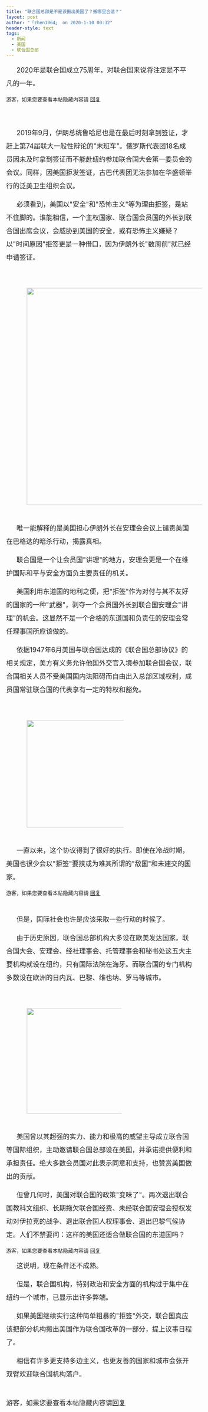 ```yaml
---
title: "联合国总部是不是该搬出美国了？搬哪里合适？"
layout: post
author: "「zhen1064」 on 2020-1-10 00:32"
header-style: text
tags:
  - 新闻
  - 美国
  - 联合国总部
---
```


<head>
 <script type="text/javascript">replyreload += ',' + 5952404;</script>
</head>
<body>
 <p style="line-height:36px;text-indent:2em;text-align:left"><font style="color:rgb(34, 34, 34)"><font face="&amp;quot;"><font style="font-size:18px">2020年是联合国成立75周年，对联合国来说将注定是不平凡的一年。</font></font></font></p>
 <p style="line-height:36px;text-indent:2em;text-align:left"></p> 
 <div class="locked">
   游客，如果您要查看本帖隐藏内容请 
  <a href="forum.php?mod=post&amp;action=reply&amp;fid=2&amp;tid=549100" onclick="showWindow('reply', this.href)">回复</a> 
 </div>
 <p></p>
 <p style="line-height:36px;text-indent:2em;text-align:left"><font style="color:rgb(34, 34, 34)"><font face="&amp;quot;"><font style="font-size:18px"><br> </font></font></font></p>
 <p style="line-height:36px;text-indent:2em;text-align:left"><font style="color:rgb(34, 34, 34)"></font></p>
 <p style="line-height:36px;text-indent:2em;text-align:left"><font style="color:rgb(34, 34, 34)"><font face="&amp;quot;"><font style="font-size:18px">2019年9月，伊朗总统鲁哈尼也是在最后时刻拿到签证，才赶上第74届联大一般性辩论的"末班车"。俄罗斯代表团18名成员因未及时拿到签证而不能赴纽约参加联合国大会第一委员会的会议。同样，因美国拒发签证，古巴代表团无法参加在华盛顿举行的泛美卫生组织会议。</font></font></font></p>
 <p style="line-height:36px;text-indent:2em;text-align:left"><font style="color:rgb(34, 34, 34)"><font face="&amp;quot;"><font style="font-size:18px">必须看到，美国以"安全"和"恐怖主义"等为理由拒签，是站不住脚的。谁能相信，一个主权国家、联合国会员国的外长到联合国出席会议，会威胁到美国的安全，或有恐怖主义嫌疑？以"时间原因"拒签更是一种借口，因为伊朗外长"数周前"就已经申请签证。</font></font></font></p>
 <p style="line-height:36px;text-indent:2em;text-align:left"><font style="color:rgb(34, 34, 34)"><font face="&amp;quot;"><font style="font-size:18px"><br> </font></font></font></p>
 <p style="line-height:36px;text-indent:2em;text-align:left"> 
  <ignore_js_op> 
   <img aid="1326098" src="https://bbs.boniu123.cc/data/attachment/forum/202001/10/002926h1eyycf5d8pvlo3f.png" zoomfile="data/attachment/forum/202001/10/002926h1eyycf5d8pvlo3f.png" file="data/attachment/forum/202001/10/002926h1eyycf5d8pvlo3f.png" width="589" inpost="1"> 
  </ignore_js_op></p> 
 <div class="tip tip_4 aimg_tip" id="aimg_1326098_menu" style="position: absolute; display: none" disautofocus="true"> 
  <div class="xs0"> 
   <p><strong>QQ图片20200110002423.png</strong> <em class="xg1">(180.26 KB, 下载次数: 0)</em></p> 
   <p> <a href="forum.php?mod=attachment&amp;aid=MTMyNjA5OHwyMGNmNGMxYnwxNTc4NTg4OTEwfDB8NTQ5MTAw&amp;nothumb=yes" target="_blank">下载附件</a> &nbsp;<a href="javascript:;" onclick="showWindow(this.id, this.getAttribute('url'), 'get', 0);" id="savephoto_1326098" url="home.php?mod=spacecp&amp;ac=album&amp;op=saveforumphoto&amp;aid=1326098&amp;handlekey=savephoto_1326098">保存到相册</a> </p> 
   <p class="xg1 y"><span title="2020-1-10 00:29">25&nbsp;分钟前</span> 上传</p> 
  </div> 
  <div class="tip_horn"></div> 
 </div> 
 <p></p>
 <p style="line-height:36px;text-indent:2em;text-align:left"><font style="color:rgb(34, 34, 34)"></font></p>
 <br> 
 <p style="line-height:36px;text-indent:2em;text-align:left"><font style="color:rgb(34, 34, 34)"><font face="&amp;quot;"><font style="font-size:18px">唯一能解释的是美国担心伊朗外长在安理会会议上谴责美国在巴格达的暗杀行动，揭露真相。</font></font></font></p>
 <p style="line-height:36px;text-indent:2em;text-align:left"><font style="color:rgb(34, 34, 34)"><font face="&amp;quot;"><font style="font-size:18px">联合国是一个让会员国"讲理"的地方，安理会更是一个在维护国际和平与安全方面负主要责任的机关。</font></font></font></p>
 <p style="line-height:36px;text-indent:2em;text-align:left"><font style="color:rgb(34, 34, 34)"><font face="&amp;quot;"><font style="font-size:18px">美国利用东道国的地利之便，把"拒签"作为对付与其不友好的国家的一种"武器"，剥夺一个会员国外长到联合国安理会"讲理"的机会。这显然不是一个合格的东道国和负责任的安理会常任理事国所应该做的。</font></font></font></p>
 <p style="line-height:36px;text-indent:2em;text-align:left"><font style="color:rgb(34, 34, 34)"><font face="&amp;quot;"><font style="font-size:18px">依据1947年6月美国与联合国达成的《联合国总部协议》的相关规定，美方有义务允许他国外交官入境参加联合国会议，联合国相关人员不受美国国内法阻碍而自由出入总部区域权利，成员国常驻联合国的代表享有一定的特权和豁免。</font></font></font></p>
 <p style="line-height:36px;text-indent:2em;text-align:left"><font style="color:rgb(34, 34, 34)"><font face="&amp;quot;"><font style="font-size:18px"><br> </font></font></font></p>
 <p style="line-height:36px;text-indent:2em;text-align:left"> 
  <ignore_js_op> 
   <img aid="1326099" src="https://bbs.boniu123.cc/data/attachment/forum/202001/10/002927mtdt0xpntlxpd1n0.png" zoomfile="data/attachment/forum/202001/10/002927mtdt0xpntlxpd1n0.png" file="data/attachment/forum/202001/10/002927mtdt0xpntlxpd1n0.png" width="291" inpost="1"> 
  </ignore_js_op></p> 
 <div class="tip tip_4 aimg_tip" id="aimg_1326099_menu" style="position: absolute; display: none" disautofocus="true"> 
  <div class="xs0"> 
   <p><strong>QQ图片20200110002459.png</strong> <em class="xg1">(66.55 KB, 下载次数: 0)</em></p> 
   <p> <a href="forum.php?mod=attachment&amp;aid=MTMyNjA5OXxiYmMyMmYwY3wxNTc4NTg4OTEwfDB8NTQ5MTAw&amp;nothumb=yes" target="_blank">下载附件</a> &nbsp;<a href="javascript:;" onclick="showWindow(this.id, this.getAttribute('url'), 'get', 0);" id="savephoto_1326099" url="home.php?mod=spacecp&amp;ac=album&amp;op=saveforumphoto&amp;aid=1326099&amp;handlekey=savephoto_1326099">保存到相册</a> </p> 
   <p class="xg1 y"><span title="2020-1-10 00:29">25&nbsp;分钟前</span> 上传</p> 
  </div> 
  <div class="tip_horn"></div> 
 </div> 
 <p></p>
 <p style="line-height:36px;text-indent:2em;text-align:left"><font style="color:rgb(34, 34, 34)"></font></p>
 <br> 
 <p style="line-height:36px;text-indent:2em;text-align:left"><font style="color:rgb(34, 34, 34)"><font face="&amp;quot;"><font style="font-size:18px">一直以来，这个协议得到了很好的执行。即使在冷战时期，美国也很少会以"拒签"要挟或为难其所谓的"敌国"和未建交的国家。</font></font></font></p>
 <p style="line-height:36px;text-indent:2em;text-align:left"></p> 
 <div class="locked">
   游客，如果您要查看本帖隐藏内容请 
  <a href="forum.php?mod=post&amp;action=reply&amp;fid=2&amp;tid=549100" onclick="showWindow('reply', this.href)">回复</a> 
 </div>
 <p></p>
 <p style="line-height:36px;text-indent:2em;text-align:left"><font style="color:rgb(34, 34, 34)"></font></p>
 <br> 
 <p style="line-height:36px;text-indent:2em;text-align:left"><font style="color:rgb(34, 34, 34)"><font face="&amp;quot;"><font style="font-size:18px">但是，国际社会也许是应该采取一些行动的时候了。</font></font></font></p>
 <p style="line-height:36px;text-indent:2em;text-align:left"><font style="color:rgb(34, 34, 34)"><font face="&amp;quot;"><font style="font-size:18px">由于历史原因，联合国总部机构大多设在欧美发达国家。联合国大会、安理会、经社理事会、托管理事会和秘书处这五大主要机构就设在纽约，只有国际法院在海牙。而联合国的专门机构多数设在欧洲的日内瓦、巴黎、维也纳、罗马等城市。</font></font></font></p>
 <p style="line-height:36px;text-indent:2em;text-align:left"><font style="color:rgb(34, 34, 34)"><font face="&amp;quot;"><font style="font-size:18px"><br> </font></font></font></p>
 <p style="line-height:36px;text-indent:2em;text-align:left"> 
  <ignore_js_op> 
   <img aid="1326101" src="https://bbs.boniu123.cc/data/attachment/forum/202001/10/002932k22zh920mpuh19t6.png" zoomfile="data/attachment/forum/202001/10/002932k22zh920mpuh19t6.png" file="data/attachment/forum/202001/10/002932k22zh920mpuh19t6.png" width="286" inpost="1"> 
  </ignore_js_op></p> 
 <div class="tip tip_4 aimg_tip" id="aimg_1326101_menu" style="position: absolute; display: none" disautofocus="true"> 
  <div class="xs0"> 
   <p><strong>QQ图片20200110002600.png</strong> <em class="xg1">(102.24 KB, 下载次数: 0)</em></p> 
   <p> <a href="forum.php?mod=attachment&amp;aid=MTMyNjEwMXxiYmJlZjVkZnwxNTc4NTg4OTEwfDB8NTQ5MTAw&amp;nothumb=yes" target="_blank">下载附件</a> &nbsp;<a href="javascript:;" onclick="showWindow(this.id, this.getAttribute('url'), 'get', 0);" id="savephoto_1326101" url="home.php?mod=spacecp&amp;ac=album&amp;op=saveforumphoto&amp;aid=1326101&amp;handlekey=savephoto_1326101">保存到相册</a> </p> 
   <p class="xg1 y"><span title="2020-1-10 00:29">25&nbsp;分钟前</span> 上传</p> 
  </div> 
  <div class="tip_horn"></div> 
 </div> 
 <p></p>
 <p style="line-height:36px;text-indent:2em;text-align:left"><font style="color:rgb(34, 34, 34)"></font></p>
 <br> 
 <p style="line-height:36px;text-indent:2em;text-align:left"><font style="color:rgb(34, 34, 34)"><font face="&amp;quot;"><font style="font-size:18px">美国曾以其超强的实力、能力和极高的威望主导成立联合国等国际组织，主动邀请联合国总部设在美国，并承诺提供便利和承担责任。绝大多数会员国对此表示同意和支持，也赞赏美国做出的贡献。</font></font></font></p>
 <p style="line-height:36px;text-indent:2em;text-align:left"><font style="color:rgb(34, 34, 34)"><font face="&amp;quot;"><font style="font-size:18px">但曾几何时，美国对联合国的政策"变味了"。两次退出联合国教科文组织、长期拖欠联合国经费、未经联合国安理会授权发动对伊拉克的战争、退出联合国人权理事会、退出巴黎气候协定。人们不禁要问：这样的美国还适合做联合国的东道国吗？</font></font></font></p>
 <p style="line-height:36px;text-indent:2em;text-align:left"></p> 
 <div class="locked">
   游客，如果您要查看本帖隐藏内容请 
  <a href="forum.php?mod=post&amp;action=reply&amp;fid=2&amp;tid=549100" onclick="showWindow('reply', this.href)">回复</a> 
 </div>
 <p></p>
 <p style="line-height:36px;text-indent:2em;text-align:left"><font style="color:rgb(34, 34, 34)"><font face="&amp;quot;"><font style="font-size:18px">这说明，现在条件还不成熟。</font></font></font></p>
 <p style="line-height:36px;text-indent:2em;text-align:left"><font style="color:rgb(34, 34, 34)"><font face="&amp;quot;"><font style="font-size:18px">但是，联合国机构，特别政治和安全方面的机构过于集中在纽约一个城市，已显示出许多弊端。</font></font></font></p>
 <p style="line-height:36px;text-indent:2em;text-align:left"><font style="color:rgb(34, 34, 34)"><font face="&amp;quot;"><font style="font-size:18px">如果美国继续实行这种简单粗暴的"拒签"外交，联合国真应该把部分机构搬出美国作为联合国改革的一部分，提上议事日程了。</font></font></font></p>
 <p style="line-height:36px;text-indent:2em;text-align:left"><font style="color:rgb(34, 34, 34)"><font face="&amp;quot;"><font style="font-size:18px">相信有许多更支持多边主义，也更友善的国家和城市会张开双臂欢迎联合国机构落户。</font></font></font></p>
 <br> 
 <p style="line-height:36px;text-indent:2em;text-align:left"><font style="color:rgb(34, 34, 34)"><font face="&amp;quot;"><font style="font-size:18px"></font></font></font></p> 
 <div class="locked"> 
  <font style="color:rgb(34, 34, 34)"><font face="&amp;quot;"><font style="font-size:18px">游客，如果您要查看本帖隐藏内容请<a href="forum.php?mod=post&amp;action=reply&amp;fid=2&amp;tid=549100" onclick="showWindow('reply', this.href)">回复</a></font></font></font> 
 </div>
 <p></p>
 <br>
</body>


